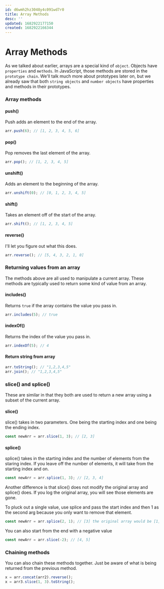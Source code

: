 ```yaml
---
id: d6wmh2hz3048y4c091wd7r0
title: Array Methods
desc: ''
updated: 1682922177150
created: 1682922166344
---
```

# Array Methods

As we talked about earlier, arrays are a special kind of `object`. Objects have `properties` and `methods`. In JavaScript, those methods are stored in the `prototype chain`. We'll talk much more about prototypes later on, but we already saw that both `string objects` and `number objects` have properties and methods in their prototypes.

### Array methods

#### push()

Push adds an element to the end of the array.

```js
arr.push(6); // [1, 2, 3, 4, 5, 6]
```

#### pop()

Pop removes the last element of the array.

```js
arr.pop(); // [1, 2, 3, 4, 5]
```

#### unshift()

Adds an element to the beginning of the array.

```js
arr.unshift(0); // [0, 1, 2, 3, 4, 5]
```

#### shift()

Takes an element off of the start of the array.

```js
arr.shift(); // [1, 2, 3, 4, 5]
```

#### reverse()

I'll let you figure out what this does.

```js
arr.reverse(); // [5, 4, 3, 2, 1, 0]
```

### Returning values from an array

The methods above are all used to manipulate a current array. These methods are typically used to return some kind of value from an array.

#### includes()

Returns `true` if the array contains the value you pass in.

```js
arr.includes(5); // true
```

#### indexOf()

Returns the index of the value you pass in.

```js
arr.indexOf(5); // 4
```

#### Return string from array

```js
arr.toString(); // "1,2,3,4,5"
arr.join(); // "1,2,3,4,5"
```

### slice() and splice()

These are similar in that they both are used to return a new array using a subset of the current array.

#### slice()

slice() takes in two parameters. One being the starting index and one being the ending index.

```js
const newArr = arr.slice(1, 3); // [2, 3]
```

#### splice()

splice() takes in the starting index and the number of elements from the staring index. If you leave off the number of elements, it will take from the starting index and on.

```js
const newArr = arr.splice(1, 3); // [2, 3, 4]
```

Another difference is that slice() does not modify the original array and splice() does. If you log the original array, you will see those elements are gone.

To pluck out a single value, use splice and pass the start index and then 1 as the second arg because you only want to remove that element.

```js
const newArr = arr.splice(2, 1); // [3] the original array would be [1, 2, 4, 5]
```

You can also start from the end with a negative value

```js
const newArr = arr.slice(-2); // [4, 5]
```


### Chaining methods

You can also chain these methods together. Just be aware of what is being returned from the previous method.

```js
x = arr.concat(arr2).reverse();
x = arr3.slice(1, 3).toString();
```